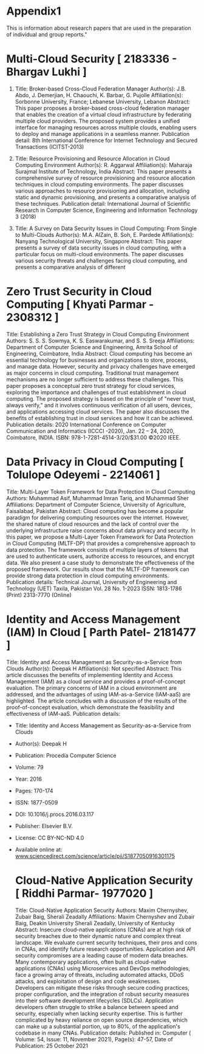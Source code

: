 # Appendix1
This is information about research papers that are used in the preparation of individual and group reports."

# Multi-Cloud Security [ 2183336 - Bhargav Lukhi ]
   1. Title: Broker-based Cross-Cloud Federation Manager
   Author(s): J.B. Abdo, J. Demerjian, H. Chaouchi, K. Barbar, G. Pujolle
   Affiliation(s): Sorbonne University, France; Lebanese University, Lebanon
   Abstract: This paper proposes a broker-based cross-cloud federation manager that enables the creation of a virtual cloud infrastructure by federating 
   multiple cloud providers. The proposed system provides a unified interface for managing resources across multiple clouds, enabling users to deploy and 
   manage applications in a seamless manner.
   Publication detail: 8th International Conference for Internet Technology and Secured Transactions (ICITST-2013)
   
   2. Title: Resource Provisioning and Resource Allocation in Cloud Computing Environment
   Author(s): R. Aggarwal
   Affiliation(s): Maharaja Surajmal Institute of Technology, India
   Abstract: This paper presents a comprehensive survey of resource provisioning and resource allocation techniques in cloud computing environments. The 
   paper discusses various approaches to resource provisioning and allocation, including static and dynamic provisioning, and presents a comparative analysis     of these techniques.
   Publication detail: International Journal of Scientific Research in Computer Science, Engineering and Information Technology 3 (2018)
  
   3. Title: A Survey on Data Security Issues in Cloud Computing: From Single to Multi-Clouds
   Author(s): M.A. AlZain, B. Soh, E. Pardede
   Affiliation(s): Nanyang Technological University, Singapore
   Abstract: This paper presents a survey of data security issues in cloud computing, with a particular focus on multi-cloud environments. The paper discusses    various security threats and challenges facing cloud computing, and presents a comparative analysis of different

# Zero Trust Security in Cloud Computing [ Khyati Parmar - 2308312 ]
Title: Establishing a Zero Trust Strategy in Cloud Computing Environment
Authors: S. S. S. Sowmya, K. S. Easwarakumar, and S. S. Sreeja
Affiliations: Department of Computer Science and Engineering, Amrita School of Engineering, Coimbatore, India
Abstract: Cloud computing has become an essential technology for businesses and organizations to store, process, and manage data. However, security and privacy challenges have emerged as major concerns in cloud computing. Traditional trust management mechanisms are no longer sufficient to address these challenges. This paper proposes a conceptual zero trust strategy for cloud services, exploring the importance and challenges of trust establishment in cloud computing. The proposed strategy is based on the principle of "never trust, always verify," and it involves continuous verification of all users, devices, and applications accessing cloud services. The paper also discusses the benefits of establishing trust in cloud services and how it can be achieved.
Publication details: 2020 International Conference on Computer Communication and Informatics (ICCCI -2020), Jan. 22 – 24, 2020, Coimbatore, INDIA. ISBN: 978-1-7281-4514-3/20/$31.00 ©2020 IEEE.

# Data Privacy in Cloud Computing [ Tolulope Odeyemi - 2214061 ]
Title: Multi-Layer Token Framework for Data Protection in Cloud Computing
Authors: Muhammad Asif, Muhammad Imran Tariq, and Muhammad Sher
Affiliations: Department of Computer Science, University of Agriculture, Faisalabad, Pakistan
Abstract: Cloud computing has become a popular paradigm for delivering computing resources over the internet. However, the shared nature of cloud resources and the lack of control over the underlying infrastructure raise concerns about data privacy and security. In this paper, we propose a Multi-Layer Token Framework for Data Protection in Cloud Computing (MLTF-DP) that provides a comprehensive approach to data protection. The framework consists of multiple layers of tokens that are used to authenticate users, authorize access to resources, and encrypt data. We also present a case study to demonstrate the effectiveness of the proposed framework. Our results show that the MLTF-DP framework can provide strong data protection in cloud computing environments.
Publication details: Technical Journal, University of Engineering and Technology (UET) Taxila, Pakistan Vol. 28 No. 1-2023
ISSN: 1813-1786 (Print) 2313-7770 (Online)

# Identity and Access Management (IAM) In Cloud [ Parth Patel- 2181477 ]
Title: Identity and Access Management as Security-as-a-Service from Clouds
Author(s): Deepak H
Affiliation(s): Not specified
Abstract: This article discusses the benefits of implementing Identity and Access Management (IAM) as a cloud service and provides a proof-of-concept evaluation. The primary concerns of IAM in a cloud environment are addressed, and the advantages of using IAM-as-a-Service (IAM-aaS) are highlighted. The article concludes with a discussion of the results of the proof-of-concept evaluation, which demonstrate the feasibility and effectiveness of IAM-aaS.
Publication details:
- Title: Identity and Access Management as Security-as-a-Service from Clouds
- Author(s): Deepak H
- Publication: Procedia Computer Science
- Volume: 79
- Year: 2016
- Pages: 170-174
- ISSN: 1877-0509
- DOI: 10.1016/j.procs.2016.03.117
- Publisher: Elsevier B.V.
- License: CC BY-NC-ND 4.0
- Available online at: www.sciencedirect.com/science/article/pii/S1877050916301175

  # Cloud-Native Application Security [ Riddhi Parmar- 1977020 ]
  Title: Cloud-Native Application Security
  Authors: Maxim Chernyshev, Zubair Baig, Sherali Zeadally
  Affiliations: Maxim Chernyshev and Zubair Baig, Deakin University
  Sherali Zeadally, University of Kentucky
  Abstract: Insecure cloud-native applications (CNAs) are at high risk of security breaches due to their dynamic nature and complex threat landscape. We       evaluate current security techniques, their pros and cons in CNAs, and identify future research opportunities. Application and API security compromises      are a leading cause of modern data breaches. Many contemporary applications, often built as cloud-native applications (CNAs) using Microservices and         DevOps methodologies, face a growing array of threats, including automated attacks, DDoS attacks, and exploitation of design and code weaknesses.          
  Developers can mitigate these risks through secure coding practices, proper configuration, and the integration of robust security measures into their 
  software development lifecycles (SDLCs). Application developers often struggle to strike a balance between speed and security, especially when lacking 
  security expertise. This is further complicated by heavy reliance on open source dependencies, which can make up a substantial portion, up to 80%, of the 
  application's codebase in many CNAs.
  Publication details: Published in: Computer ( Volume: 54, Issue: 11, November 2021), Page(s): 47-57, Date of Publication: 25 October 2021
